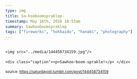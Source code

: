 ```yaml
---
type: img
title: Sa-hooboomspraklep-
timestamp: May 16th, 2016 10:53am
summary: Sawhooboomspraklep 
tags: ["fireworks", "hokkaido", "hanabi", "photography"]
---
```


                
                
                
                                                                                        <img src="../media/144458734159.jpg"/>
                                                                                          <div class="caption"><p>Sawhoo~boom-sprakle!</p> </div>
                                    
                
                
                
                
                                
<small>source: https://saturdayxiii.tumblr.com/post/144458734159</small>